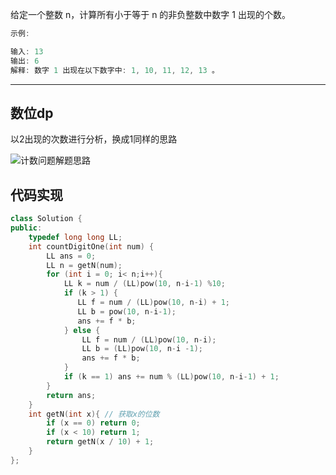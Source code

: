 给定一个整数 n，计算所有小于等于 n 的非负整数中数字 1 出现的个数。

```cpp
示例:

输入: 13
输出: 6 
解释: 数字 1 出现在以下数字中: 1, 10, 11, 12, 13 。
```

---

## 数位dp

以2出现的次数进行分析，换成1同样的思路

![计数问题解题思路](https://muyids.oss-cn-beijing.aliyuncs.com/dp-counter.png)

## 代码实现

```cpp
class Solution {
public:
    typedef long long LL;
    int countDigitOne(int num) {
        LL ans = 0;
        LL n = getN(num);
        for (int i = 0; i< n;i++){
            LL k = num / (LL)pow(10, n-i-1) %10;
            if (k > 1) {
               LL f = num / (LL)pow(10, n-i) + 1;
               LL b = pow(10, n-i-1);
               ans += f * b;
            } else {
                LL f = num / (LL)pow(10, n-i);
                LL b = (LL)pow(10, n-i -1);
                ans += f * b;
            }
            if (k == 1) ans += num % (LL)pow(10, n-i-1) + 1;
        }
        return ans;
    }
    int getN(int x){ // 获取x的位数
        if (x == 0) return 0;
        if (x < 10) return 1;
        return getN(x / 10) + 1;
    }
};
```

